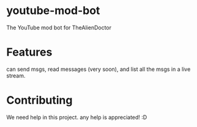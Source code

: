 
# youtube-mod-bot
The YouTube mod bot for TheAlienDoctor

# Features

can send msgs, read messages (very soon), and list all the msgs in a live stream.

# Contributing
We need help in this project. any help is appreciated! :D
